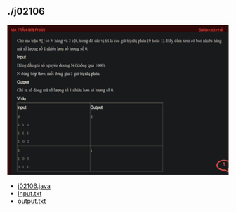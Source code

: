 ## ./j02106
![alt text](image.png)

- [j02106.java](j02106.java)
- [input.txt](input.txt)
- [output.txt](output.txt)
